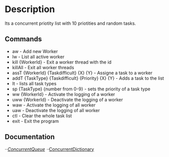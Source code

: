 # Description

Its a concurrent priotity list with 10 priotities and random tasks.

## Commands

* aw - Add new Worker 
* lw - List all active worker 
* kill {WorkerId} - Exit a worker thread with the id 
* killAll - Exit all worker threads 
* assT {WorkerId} {Taskdifficult} {X} {Y} - Assigne a task to a worker 
* addT {TaskType} {Taskdifficult} {Priority} {X} {Y} - Adds a task to the list 
* lt - lists all task types 
* sp {TaskType} {number from 0-9} - sets the priority of a task type 
* ww {WorkerId} - Activate the logging of a worker 
* uww {WorkerId} - Deactivate the logging of a worker 
* waw - Activate the logging of all worker 
* uaw - Deactivate the logging of all worker 
* ctl - Clear the whole task list 
* exit - Exit the program 

## Documentation
⋅⋅*[ConcurrentQueue](https://referencesource.microsoft.com/#mscorlib/System/Collections/Concurrent/ConcurrentQueue.cs)
⋅⋅*[ConcurrentDictionary](https://referencesource.microsoft.com/#mscorlib/system/Collections/Concurrent/ConcurrentDictionary.cs)